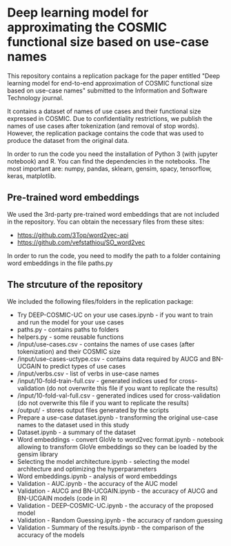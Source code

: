 # Deep learning model for approximating the COSMIC functional size based on use-case names

This repository contains a replication package for the paper entitled "Deep learning model for end-to-end approximation of COSMIC functional size based on use-case names" submitted to the Information and Software Technology journal.

It contains a dataset of names of use cases and their functional size expressed in COSMIC. Due to confidentiality restrictions, we publish the names of use cases after tokenization (and removal of stop words). However, the replication package contains the code that was used to produce the dataset from the original data.

In order to run the code you need the installation of Python 3 (with jupyter notebook) and R. You can find the dependencies in the notebooks. The most important are: numpy, pandas, sklearn, gensim, spacy, tensorflow, keras, matplotlib.

## Pre-trained word embeddings

We used the 3rd-party pre-trained word embeddings that are not included in the repository. You can obtain the necessary files from these sites:
- https://github.com/3Top/word2vec-api
- https://github.com/vefstathiou/SO_word2vec

In order to run the code, you need to modify the path to a folder containing word embeddings in the file paths.py

## The strcuture of the repository

We included the following files/folders in the replication package:
- Try DEEP-COSMIC-UC on your use cases.ipynb - if you want to train and run the model for your use cases
- paths.py - contains paths to folders
- helpers.py - some reusable functions
- /input/use-cases.csv - contains the names of use cases (after tokenization) and their COSMIC size
- /input/use-cases-uctype.csv - contains data required by AUCG and BN-UCGAIN to predict types of use cases
- /input/verbs.csv - list of verbs in use-case names
- /input/10-fold-train-full.csv - generated indices used for cross-validation (do not overwrite this file if you want to replicate the results)
- /input/10-fold-val-full.csv - generated indices used for cross-validation (do not overwrite this file if you want to replicate the results)
- /output/ - stores output files generated by the scripts
- Prepare a use-case dataset.ipynb - transforming the original use-case names to the dataset used in this study
- Dataset.ipynb - a summary of the dataset
- Word embeddings - convert GloVe to word2vec format.ipynb - notebook allowing to transform GloVe embeddings so they can be loaded by the gensim library
-  Selecting the model architecture.ipynb - selecting the model architecture and optimizing the hyperparameters
- Word embeddings.ipynb - analysis of word embeddings
- Validation - AUC.ipynb - the accuracy of the AUC model
- Validation - AUCG and BN-UCGAIN.ipynb - the accuracy of AUCG and BN-UCGAIN models (code in R)
- Validation - DEEP-COSMIC-UC.ipynb - the accuracy of the proposed model
- Validation - Random Guessing.ipynb - the accuracy of random guessing
- Validation - Summary of the results.ipynb - the comparison of the accuracy of the models

